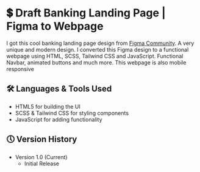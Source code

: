# 💲 Draft Banking Landing Page | Figma to Webpage

I got this cool banking landing page design from [Figma Community](https://www.figma.com/file/4iSgGqUHydWVAFeDYMArDv/Landing-Page-(Community)). A very unique and modern design. I converted this Figma design to a functional webpage using HTML, SCSS, Tailwind CSS and JavaScript. Functional Navbar, animated buttons and much more. This webpage is also mobile responsive


## 🛠 Languages & Tools Used

* HTML5 for building the UI
* SCSS & Tailwind CSS for styling components
* JavaScript for adding functionality

## 🕔 Version History

* Version 1.0 (Current)
    * Initial Release
